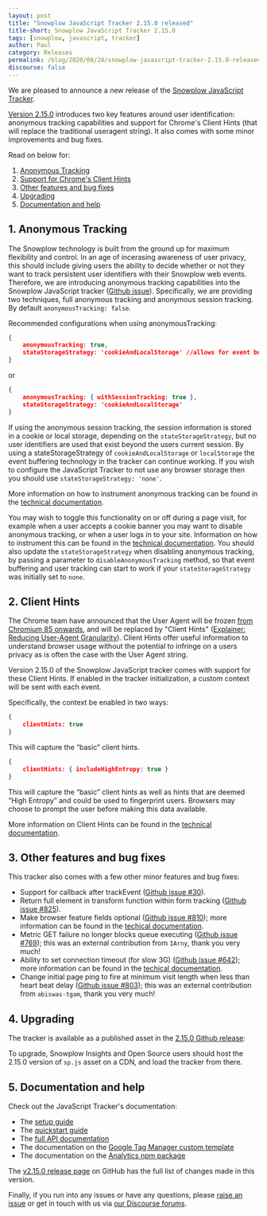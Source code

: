 ```yaml
---
layout: post
title: "Snowplow JavaScript Tracker 2.15.0 released"
title-short: Snowplow JavaScript Tracker 2.15.0
tags: [snowplow, javascript, tracker]
author: Paul
category: Releases
permalink: /blog/2020/08/20/snowplow-javascript-tracker-2.15.0-released/
discourse: false
---
```


We are pleased to announce a new release of the [Snowplow JavaScript Tracker][js-tracker].

[Version 2.15.0][2.15.0-tag] introduces two key features around user identification: anonymous tracking capabilities and support for Chrome's Client Hints (that will replace the traditional useragent string). It also comes with some minor improvements and bug fixes.

Read on below for:

1. [Anonymous Tracking](#1-anonymous-tracking)
2. [Support for Chrome's Client Hints](#2-client-hints)
3. [Other features and bug fixes](#3-other-features-and-bugfixes)
4. [Upgrading](#4-upgrading)
5. [Documentation and help](#5-documentation-and-help)

<!--more-->

## 1. Anonymous Tracking

The Snowplow technology is built from the ground up for maximum flexibility and control. In an age of incerasing awareness of user privacy, this should include giving users the ability to decide whether or not they want to track persistent user identifiers with their Snowplow web events. Therefore, we are introducing anonymous tracking capabilities into the Snowplow JavaScript tracker ([Github issue](https://github.com/snowplow/snowplow-javascript-tracker/issues/793)). Specifically, we are providing two techniques, full anonymous tracking and anonymous session tracking. By default `anonymousTracking: false`.

Recommended configurations when using anonymousTracking:

```json
{
    anonymousTracking: true,
    stateStorageStrategy: 'cookieAndLocalStorage' //allows for event buffering
}
```

or

```json
{
    anonymousTracking: { withSessionTracking: true },
    stateStorageStrategy: 'cookieAndLocalStorage'
}
```

If using the anonymous session tracking, the session information is stored in a cookie or local storage, depending on the `stateStorageStrategy`, but no user identifiers are used that exist beyond the users current session. By using a stateStorageStrategy of `cookieAndLocalStorage` or `localStorage` the event buffering technology in the tracker can continue working. If you wish to configure the JavaScript Tracker to not use any browser storage then you should use `stateStorageStrategy: 'none'`.

More information on how to instrument anonymous tracking can be found in the [technical documentation](https://docs.snowplowanalytics.com/docs/collecting-data/collecting-from-own-applications/javascript-tracker/general-parameters/initializing-a-tracker-2/#Anonymous_Tracking_2150). 

You may wish to toggle this functionality on or off during a page visit, for example when a user accepts a cookie banner you may want to disable anonymous tracking, or when a user logs in to your site. Information on how to instrument this can be found in the [technical documentation](https://docs.snowplowanalytics.com/docs/collecting-data/collecting-from-own-applications/javascript-tracker/general-parameters/other-parameters-2/#Toggling_Anonymous_Tracking_2150). You should also update the `stateStorageStrategy` when disabling anonymous tracking, by passing a parameter to `disableAnonymousTracking` method, so that event buffering and user tracking can start to work if your `stateStorageStrategy` was initially set to `none`.

## 2. Client Hints

The Chrome team have announced that the User Agent will be frozen [from Chromium 85 onwards](https://groups.google.com/a/chromium.org/g/blink-dev/c/-2JIRNMWJ7s/m/yHe4tQNLCgAJ?pli=1), and will be replaced by "Client Hints" ([Explainer: Reducing User-Agent Granularity](https://github.com/WICG/ua-client-hints)). Client Hints offer useful information to understand browser usage without the potential to infringe on a users privacy as is often the case with the User Agent string. 

Version 2.15.0 of the Snowplow JavaScript tracker comes with support for these Client Hints. If enabled in the tracker initialization, a custom context will be sent with each event.

Specifically, the context be enabled in two ways:

```json
{
    clientHints: true
}
```

This will capture the “basic” client hints.

```json
{
    clientHints: { includeHighEntropy: true }
}
```

This will capture the “basic” client hints as well as hints that are deemed “High Entropy” and could be used to fingerprint users. Browsers may choose to prompt the user before making this data available.

More information on Client Hints can be found in the [technical documentation](https://docs.snowplowanalytics.com/docs/collecting-data/collecting-from-own-applications/javascript-tracker/general-parameters/initializing-a-tracker-2/#clientHints_context_2150).

## 3. Other features and bug fixes

This tracker also comes with a few other minor features and bug fixes:

* Support for callback after trackEvent ([Github issue #30](https://github.com/snowplow/snowplow-javascript-tracker/issues/30)).
* Return full element in transform function within form tracking ([Github issue #825](https://github.com/snowplow/snowplow-javascript-tracker/issues/825)).
* Make browser feature fields optional ([Github issue #810](https://github.com/snowplow/snowplow-javascript-tracker/issues/810)); more information can be found in the [techical documentation](https://docs.snowplowanalytics.com/docs/collecting-data/collecting-from-own-applications/javascript-tracker/general-parameters/initializing-a-tracker-2/#Skip_tracking_browser_features_2150).
* Metric GET failure no longer blocks queue executing ([Github issue #769](https://github.com/snowplow/snowplow-javascript-tracker/issues/769)); this was an external contribution from `IArny`, thank you very much!
* Ability to set connection timeout (for slow 3G) ([Github issue #642](https://github.com/snowplow/snowplow-javascript-tracker/issues/642)); more information can be found in the [techical documentation](https://docs.snowplowanalytics.com/docs/collecting-data/collecting-from-own-applications/javascript-tracker/general-parameters/initializing-a-tracker-2/#Set_connection_timeout_2150).
* Change initial page ping to fire at minimum visit length when less than heart beat delay ([Github issue #803](https://github.com/snowplow/snowplow-javascript-tracker/issues/803)); this was an external contribution from `abiswas-tgam`, thank you very much!

## 4. Upgrading

The tracker is available as a published asset in the [2.15.0 Github release][2.15.0-tag]:

To upgrade, Snowplow Insights and Open Source users should host the 2.15.0 version of `sp.js` asset on a CDN, and load the tracker from there.

## 5. Documentation and help

Check out the JavaScript Tracker's documentation:

* The [setup guide][setup]
* The [quickstart guide][quickstart]
* The [full API documentation][docs]
* The documentation on the [Google Tag Manager custom template][gtm-template]
* The documentation on the [Analytics npm package][npm-package]

The [v2.15.0 release page][2.15.0-tag] on GitHub has the full list of changes made in this version.

Finally, if you run into any issues or have any questions, please [raise an issue][issues] or get in touch with us via [our Discourse forums][forums].

[js-tracker]: https://github.com/snowplow/snowplow-javascript-tracker
[2.15.0-tag]: https://github.com/snowplow/snowplow-javascript-tracker/releases/tag/2.15.0
[setup]: https://github.com/snowplow/snowplow/wiki/Javascript-tracker-setup
[quickstart]: https://docs.snowplowanalytics.com/docs/collecting-data/collecting-from-own-applications/javascript-tracker/web-quick-start-guide/
[issues]: https://github.com/snowplow/snowplow-javascript-tracker/issues
[forums]: https://discourse.snowplowanalytics.com/
[docs]: https://github.com/snowplow/snowplow/wiki/1-General-parameters-for-the-Javascript-tracker
[gtm-template]: https://docs.snowplowanalytics.com/docs/collecting-data/collecting-from-own-applications/javascript-tracker/google-tag-manager-custom-template/
[npm-package]: https://docs.snowplowanalytics.com/docs/collecting-data/collecting-from-own-applications/javascript-tracker/snowplow-plugin-for-analytics-npm-package/

